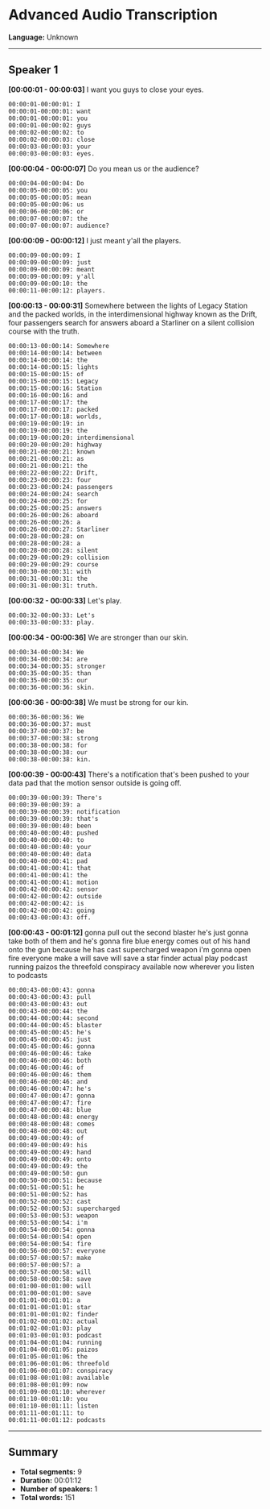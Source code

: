 # Advanced Audio Transcription

**Language:** Unknown

---


## Speaker 1

**[00:00:01 - 00:00:03]** I want you guys to close your eyes.

```
00:00:01-00:00:01: I
00:00:01-00:00:01: want
00:00:01-00:00:01: you
00:00:01-00:00:02: guys
00:00:02-00:00:02: to
00:00:02-00:00:03: close
00:00:03-00:00:03: your
00:00:03-00:00:03: eyes.
```

**[00:00:04 - 00:00:07]** Do you mean us or the audience?

```
00:00:04-00:00:04: Do
00:00:05-00:00:05: you
00:00:05-00:00:05: mean
00:00:05-00:00:06: us
00:00:06-00:00:06: or
00:00:07-00:00:07: the
00:00:07-00:00:07: audience?
```

**[00:00:09 - 00:00:12]** I just meant y'all the players.

```
00:00:09-00:00:09: I
00:00:09-00:00:09: just
00:00:09-00:00:09: meant
00:00:09-00:00:09: y'all
00:00:09-00:00:10: the
00:00:11-00:00:12: players.
```

**[00:00:13 - 00:00:31]** Somewhere between the lights of Legacy Station and the packed worlds, in the interdimensional highway known as the Drift, four passengers search for answers aboard a Starliner on a silent collision course with the truth.

```
00:00:13-00:00:14: Somewhere
00:00:14-00:00:14: between
00:00:14-00:00:14: the
00:00:14-00:00:15: lights
00:00:15-00:00:15: of
00:00:15-00:00:15: Legacy
00:00:15-00:00:16: Station
00:00:16-00:00:16: and
00:00:17-00:00:17: the
00:00:17-00:00:17: packed
00:00:17-00:00:18: worlds,
00:00:19-00:00:19: in
00:00:19-00:00:19: the
00:00:19-00:00:20: interdimensional
00:00:20-00:00:20: highway
00:00:21-00:00:21: known
00:00:21-00:00:21: as
00:00:21-00:00:21: the
00:00:22-00:00:22: Drift,
00:00:23-00:00:23: four
00:00:23-00:00:24: passengers
00:00:24-00:00:24: search
00:00:24-00:00:25: for
00:00:25-00:00:25: answers
00:00:26-00:00:26: aboard
00:00:26-00:00:26: a
00:00:26-00:00:27: Starliner
00:00:28-00:00:28: on
00:00:28-00:00:28: a
00:00:28-00:00:28: silent
00:00:29-00:00:29: collision
00:00:29-00:00:29: course
00:00:30-00:00:31: with
00:00:31-00:00:31: the
00:00:31-00:00:31: truth.
```

**[00:00:32 - 00:00:33]** Let's play.

```
00:00:32-00:00:33: Let's
00:00:33-00:00:33: play.
```

**[00:00:34 - 00:00:36]** We are stronger than our skin.

```
00:00:34-00:00:34: We
00:00:34-00:00:34: are
00:00:34-00:00:35: stronger
00:00:35-00:00:35: than
00:00:35-00:00:35: our
00:00:36-00:00:36: skin.
```

**[00:00:36 - 00:00:38]** We must be strong for our kin.

```
00:00:36-00:00:36: We
00:00:36-00:00:37: must
00:00:37-00:00:37: be
00:00:37-00:00:38: strong
00:00:38-00:00:38: for
00:00:38-00:00:38: our
00:00:38-00:00:38: kin.
```

**[00:00:39 - 00:00:43]** There's a notification that's been pushed to your data pad that the motion sensor outside is going off.

```
00:00:39-00:00:39: There's
00:00:39-00:00:39: a
00:00:39-00:00:39: notification
00:00:39-00:00:39: that's
00:00:39-00:00:40: been
00:00:40-00:00:40: pushed
00:00:40-00:00:40: to
00:00:40-00:00:40: your
00:00:40-00:00:40: data
00:00:40-00:00:41: pad
00:00:41-00:00:41: that
00:00:41-00:00:41: the
00:00:41-00:00:41: motion
00:00:42-00:00:42: sensor
00:00:42-00:00:42: outside
00:00:42-00:00:42: is
00:00:42-00:00:42: going
00:00:43-00:00:43: off.
```

**[00:00:43 - 00:01:12]** gonna pull out the second blaster he's just gonna take both of them and he's gonna fire blue energy comes out of his hand onto the gun because he has cast supercharged weapon i'm gonna open fire everyone make a will save will save a star finder actual play podcast running paizos the threefold conspiracy available now wherever you listen to podcasts

```
00:00:43-00:00:43: gonna
00:00:43-00:00:43: pull
00:00:43-00:00:43: out
00:00:43-00:00:44: the
00:00:44-00:00:44: second
00:00:44-00:00:45: blaster
00:00:45-00:00:45: he's
00:00:45-00:00:45: just
00:00:45-00:00:46: gonna
00:00:46-00:00:46: take
00:00:46-00:00:46: both
00:00:46-00:00:46: of
00:00:46-00:00:46: them
00:00:46-00:00:46: and
00:00:46-00:00:47: he's
00:00:47-00:00:47: gonna
00:00:47-00:00:47: fire
00:00:47-00:00:48: blue
00:00:48-00:00:48: energy
00:00:48-00:00:48: comes
00:00:48-00:00:48: out
00:00:49-00:00:49: of
00:00:49-00:00:49: his
00:00:49-00:00:49: hand
00:00:49-00:00:49: onto
00:00:49-00:00:49: the
00:00:49-00:00:50: gun
00:00:50-00:00:51: because
00:00:51-00:00:51: he
00:00:51-00:00:52: has
00:00:52-00:00:52: cast
00:00:52-00:00:53: supercharged
00:00:53-00:00:53: weapon
00:00:53-00:00:54: i'm
00:00:54-00:00:54: gonna
00:00:54-00:00:54: open
00:00:54-00:00:54: fire
00:00:56-00:00:57: everyone
00:00:57-00:00:57: make
00:00:57-00:00:57: a
00:00:57-00:00:58: will
00:00:58-00:00:58: save
00:01:00-00:01:00: will
00:01:00-00:01:00: save
00:01:01-00:01:01: a
00:01:01-00:01:01: star
00:01:01-00:01:02: finder
00:01:02-00:01:02: actual
00:01:02-00:01:03: play
00:01:03-00:01:03: podcast
00:01:04-00:01:04: running
00:01:04-00:01:05: paizos
00:01:05-00:01:06: the
00:01:06-00:01:06: threefold
00:01:06-00:01:07: conspiracy
00:01:08-00:01:08: available
00:01:08-00:01:09: now
00:01:09-00:01:10: wherever
00:01:10-00:01:10: you
00:01:10-00:01:11: listen
00:01:11-00:01:11: to
00:01:11-00:01:12: podcasts
```

---

## Summary

- **Total segments:** 9
- **Duration:** 00:01:12
- **Number of speakers:** 1
- **Total words:** 151
